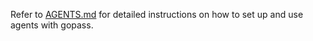 Refer to [AGENTS.md](../AGENTS.md) for detailed instructions on how to set up and use agents with gopass.
